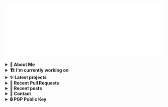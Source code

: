 ![藍](ai.svg)

<details>
  <summary><b>🌠 About Me</b></summary>
  <br/>

- 藍
- Earthling, Front-end Developer.
- Owner of [!mportantImport](https://github.com/importantimport)
- Member of [Lume](https://github.com/lumeland)
- Contributor of [TailwindCSS](https://github.com/tailwindlabs/tailwindcss), [ComfyUI](https://github.com/comfyanonymous/ComfyUI), [MDUI](https://github.com/zdhxiong/mdui) and more

</details>
<details>
  <summary><b>🏗️ I'm currently working on</b></summary>
  <br/>


- [kwaa/nixos](https://github.com/kwaa/nixos) - 🌨 藍&#39;s NixOS Config [WIP] (1 day ago)
- [importantimport/urara](https://github.com/importantimport/urara) - 🌸 Sweet, Powerful, IndieWeb-Compatible SvelteKit Blog Starter. [δ](Delta) (2 days ago)
- [importantimport/hatsu](https://github.com/importantimport/hatsu) - 🩵 Self-hosted &amp; Fully-automated ActivityPub Bridge for Static Sites. [WIP] (3 days ago)
- [fedikit/fedikit](https://github.com/fedikit/fedikit) - 🧱 Building Blocks for Fediverse. (5 days ago)
- [fedikit/aoba](https://github.com/fedikit/aoba) - 🍃 Fediverse Integration for Lume &amp; Hono. (6 days ago)
- [lumeland/experimental-plugins](https://github.com/lumeland/experimental-plugins) - A repo to test and experiment with plugins for Lume (1 week ago)
- [lumeland/lume](https://github.com/lumeland/lume) - 🔥 Static site generator for Deno 🦕 (1 week ago)
- [kwaa/blog_next](https://github.com/kwaa/blog_next) - Trying to Migrate Blog (1 week ago)
- [importantimport/lume_theme_shiraha](https://github.com/importantimport/lume_theme_shiraha) - ❄️ Material 3-inspired Lume Blog Theme. [WIP] (1 week ago)
- [fedikit/unified](https://github.com/fedikit/unified) - 📝 Collection of unified plugins by FediKit project. (2 weeks ago)

</details>
<details>
  <summary><b>✨ Latest projects</b></summary>
  <br/>


- [kwaa/nixos](https://github.com/kwaa/nixos) - 🌨 藍&#39;s NixOS Config [WIP]
- [kwaa/blog_next](https://github.com/kwaa/blog_next) - Trying to Migrate Blog
- [kwaa/sonik-qwik](https://github.com/kwaa/sonik-qwik) - [Alpha] Qwik preset for the Sonik
- [kwaa/comet](https://github.com/kwaa/comet) - 🌠 Comet Gateway - 实验性 Naiveproxy 透明网关. [WIP]
- [kwaa/csgo](https://github.com/kwaa/csgo) - My CS:GO crosshair &amp; scripts.
- [kwaa/flytosocial](https://github.com/kwaa/flytosocial) - 🪽 An attempt to run a GoToSocial instance at fly.io.
- [kwaa/ech-playground](https://github.com/kwaa/ech-playground) - 🔒 Play with TLS Encrypted Client Hello
- [kwaa/hexo-lightningcss](https://github.com/kwaa/hexo-lightningcss) - ⚡️ LightningCSS Plugin for Hexo
- [kwaa/naive](https://github.com/kwaa/naive) - 🐸 Dockerized NaiveProxy (Monthly Update)
- [kwaa/hexo-partytown](https://github.com/kwaa/hexo-partytown) - 🎉 Partytown Integration for Hexo

</details>
<details>
  <summary><b>🎨 Recent Pull Requests</b></summary>
  <br/>


- [docs(readme): remove blockquote](https://github.com/lumeland/lume/pull/564) on [lumeland/lume](https://github.com/lumeland/lume) (1 week ago)
- [refactor(hono-jsx): import from `deno.land/x`](https://github.com/lumeland/experimental-plugins/pull/34) on [lumeland/experimental-plugins](https://github.com/lumeland/experimental-plugins) (1 week ago)
- [refactor(plugin/favicon): preferred svg icon](https://github.com/lumeland/lume/pull/562) on [lumeland/lume](https://github.com/lumeland/lume) (2 weeks ago)
- [Adaptive favicon](https://github.com/lumeland/lume.land/pull/99) on [lumeland/lume.land](https://github.com/lumeland/lume.land) (3 weeks ago)
- [Add `mdx` filter](https://github.com/lumeland/lume/pull/550) on [lumeland/lume](https://github.com/lumeland/lume) (1 month ago)
- [Add hatsu to COMMUNITY.md](https://github.com/SeaQL/sea-orm/pull/2036) on [SeaQL/sea-orm](https://github.com/SeaQL/sea-orm) (1 month ago)
- [Add hatsu to ECOSYSTEM.md](https://github.com/tokio-rs/axum/pull/2462) on [tokio-rs/axum](https://github.com/tokio-rs/axum) (1 month ago)
- [refactor(services/webdav): Add WebdavConfig to implement ConfigDeserializer](https://github.com/apache/opendal/pull/3846) on [apache/opendal](https://github.com/apache/opendal) (1 month ago)
- [FFF Plugin](https://github.com/lumeland/lume/pull/529) on [lumeland/lume](https://github.com/lumeland/lume) (1 month ago)
- [feat(mdx): support recma plugins](https://github.com/lumeland/lume/pull/521) on [lumeland/lume](https://github.com/lumeland/lume) (2 months ago)

</details>
<details>
  <summary><b>📜 Recent posts</b></summary>
  <br/>


- [2023 年 7 月：我最近在写什么](https://kwaa.dev/2023/07) (6 months ago)
- [I 卡也要炼！本地运行 Stable Diffusion &amp; ComfyUI](https://kwaa.dev/stable-diffusion) (10 months ago)
- [为红米 2 刷入 postmarketOS Edge &#43; GNOME Mobile](https://kwaa.dev/redmi2-pmos) (11 months ago)
- [为 nRF52840 Dongle 刷入 CanoKey 固件](https://kwaa.dev/canokey-nrf52) (1 year ago)
- [2022 总结](https://kwaa.dev/2023) (1 year ago)

👉 read more at [./kwaa.dev](https://kwaa.dev)

</details>
<details>
  <summary><b>📧 Contact</b></summary>
  <br/>

- Blog: https://kwaa.dev
- Matrix: [@kwaa:matrix.org](https://matrix.to/#/@kwaa:matrix.org)

👋 If u want to say hello, I'll be happy to meet u.

</details>
<details>
  <summary><b>🔒 PGP Public Key</b></summary>
  <br/>
  
```
pub   ed25519/0x4444777733334444 2022-05-16 [C] [expires: 2025-01-07]
      Key fingerprint = ABCB A12F 1A8E 3CCC F10B  5109 4444 7777 3333 4444
uid                   [ultimate] 藍+85CD <kwa[a]kwaa.dev>
uid                   [ultimate] 藍+85CD (GitHub) &lt;50108258+kwaa[a]users.noreply.github.com>
uid                   [ultimate] [jpeg image of size 889]
sub   ed25519/0xBCB0111111111111 2022-12-24 [S] [expires: 2025-01-07]
sub   ed25519/0x6656222222222222 2022-10-27 [A] [expires: 2025-01-07]
sub   cv25519/0x6EC06EC06EC06EC0 2022-10-05 [E] [expires: 2025-01-07]

# via keys.openpgp.org
gpg --keyserver hkps://keys.openpgp.org --recv-keys 4444777733334444
# via kwaa.dev
gpg --fetch-keys https://kwaa.dev/pgp/4734.pgp
```

</details>

